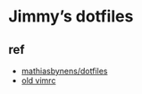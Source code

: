 # Jimmy’s dotfiles

## ref
* [mathiasbynens/dotfiles](https://github.com/mathiasbynens/dotfiles)
* [old vimrc](https://github.com/nicehorse06/vimrc/blob/master/.vimrc)